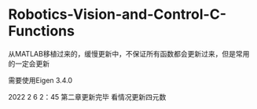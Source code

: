 # Robotics-Vision-and-Control-C-Functions
从MATLAB移植过来的，缓慢更新中，不保证所有函数都会更新过来，但是常用的一定会更新

需要使用Eigen 3.4.0

2022 2 6 2：45 第二章更新完毕 看情况更新四元数
